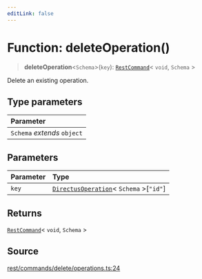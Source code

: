 ```yaml
---
editLink: false
---
```


# Function: deleteOperation()

> **deleteOperation**\<`Schema`\>(`key`): [`RestCommand`](../interfaces/interface.RestCommand.md)\< `void`, `Schema` \>

Delete an existing operation.

## Type parameters

| Parameter                   |
| :-------------------------- |
| `Schema` _extends_ `object` |

## Parameters

| Parameter | Type                                                                                                   |
| :-------- | :----------------------------------------------------------------------------------------------------- |
| `key`     | [`DirectusOperation`](../../schema/type-aliases/type-alias.DirectusOperation.md)\< `Schema` \>[`"id"`] |

## Returns

[`RestCommand`](../interfaces/interface.RestCommand.md)\< `void`, `Schema` \>

## Source

[rest/commands/delete/operations.ts:24](https://github.com/directus/directus/blob/7789a6c53/sdk/src/rest/commands/delete/operations.ts#L24)
